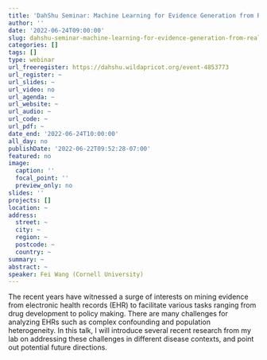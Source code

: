 ```yaml
---
title: 'DahShu Seminar: Machine Learning for Evidence Generation from Real World Longitudinal Patient Electronic Health Records'
author: ''
date: '2022-06-24T09:00:00'
slug: dahshu-seminar-machine-learning-for-evidence-generation-from-real-world-longitudinal-patient-electronic-health-records
categories: []
tags: []
type: webinar
url_freeregister: https://dahshu.wildapricot.org/event-4853773
url_register: ~
url_slides: ~
url_video: no
url_agenda: ~
url_website: ~
url_audio: ~
url_code: ~
url_pdf: ~
date_end: '2022-06-24T10:00:00'
all_day: no
publishDate: '2022-06-22T09:52:28-07:00'
featured: no
image:
  caption: ''
  focal_point: ''
  preview_only: no
slides: ''
projects: []
location: ~
address:
  street: ~
  city: ~
  region: ~
  postcode: ~
  country: ~
summary: ~
abstract: ~
speaker: Fei Wang (Cornell University)
---
```


<!--more-->
The recent years have witnessed a surge of interests on mining evidence from electronic health records (EHR) to facilitate various tasks ranging from drug development to policy making. There are many challenges for analyzing EHRs such as complex confounding and population heterogeneity. In this talk, I will introduce several recent research from my lab on addressing these challenges in different disease contexts, and point out potential future directions.


